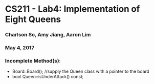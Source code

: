 # CS211 - Lab4: Implementation of Eight Queens
### Charlson So, Amy Jiang, Aaron Lim
### May 4, 2017
### Incomplete Method(s):
 - Board::Board(); //supply the Queen class with a pointer to the board
 - bool Queen::isUnderAttack() const;
